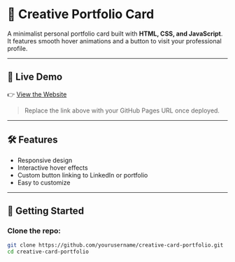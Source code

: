 # 🎨 Creative Portfolio Card

A minimalist personal portfolio card built with **HTML, CSS, and JavaScript**.  
It features smooth hover animations and a button to visit your professional profile.

---

## 🔗 Live Demo

👉 [View the Website](https://dichev-design.github.io/Portfolio-Card/)

> Replace the link above with your GitHub Pages URL once deployed.

---

## 🛠️ Features

- Responsive design
- Interactive hover effects
- Custom button linking to LinkedIn or portfolio
- Easy to customize

---

## 🚀 Getting Started

### Clone the repo:

```bash
git clone https://github.com/yourusername/creative-card-portfolio.git
cd creative-card-portfolio
